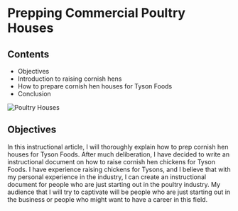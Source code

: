 # Prepping Commercial Poultry Houses

## Contents
- Objectives
- Introduction to raising cornish hens 
- How to prepare cornish hen houses for Tyson Foods
- Conclusion

![Poultry Houses](https://www.consumerreports.org/content/dam/cro/magazine-articles/2014/February/CR022K14-Chickens_1A.jpg)

## Objectives 

In this instructional article, I will thoroughly explain how to prep cornish hen houses for Tyson Foods. 
After much deliberation, I have decided to write an instructional document on how to raise cornish hen chickens for Tyson Foods. I have experience raising chickens for Tysons, and I believe that with my personal experience in the industry, I can create an instructional document for people who are just starting out in the poultry industry. My audience that I will try to captivate will be people who are just starting out in the business or people who might want to have a career in this field. 
 
